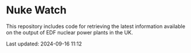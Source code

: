 # Nuke Watch

This repository includes code for retrieving the latest information available on the output of EDF nuclear power plants in the UK.

Last updated: 2024-09-16 11:12